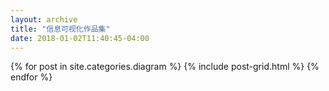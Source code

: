 ```yaml
---
layout: archive
title: "信息可视化作品集"
date: 2018-01-02T11:40:45-04:00
---
```


<div class="tiles">
{% for post in site.categories.diagram %}
	{% include post-grid.html %}
{% endfor %}
</div><!-- /.tiles -->
